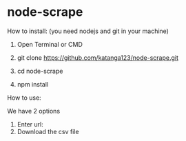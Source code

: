 # node-scrape

How to install: (you need nodejs and git in your machine)

1. Open Terminal or CMD

2. git clone https://github.com/katanga123/node-scrape.git

3. cd node-scrape

4. npm install


How to use:

We have 2 options

1. Enter url:
2. Download the csv file

